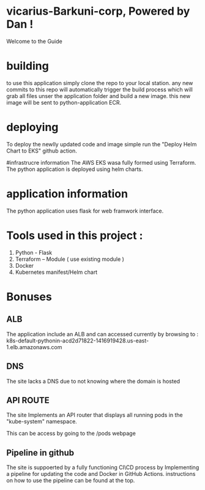 # vicarius-Barkuni-corp, Powered by Dan !
Welcome to the Guide 

# building 
to use this application simply clone the repo to your local station. 
any new commits to this repo will automatically trigger the build process which will grab all files unser the application folder and build a new image. 
this new image will be sent to python-application ECR. 

# deploying
To deploy the newlly updated code and image simple run the "Deploy Helm Chart to EKS" github action. 

#infrastrucre information
The AWS EKS wasa fully formed using Terraform. 
The python application is deployed using helm charts. 

# application information 
The python application uses flask for web framwork interface.


# Tools used in this project : 

1. Python - Flask
2. Terraform – Module ( use existing module )
3. Docker
4. Kubernetes manifest/Helm chart

# Bonuses
## ALB 
The application  include an ALB and can accessed currently by browsing to : 
k8s-default-pythonin-acd2d71822-1416919428.us-east-1.elb.amazonaws.com
## DNS
The site lacks a DNS due to not knowing where the domain is hosted 
## API ROUTE 
The site Implements an API router that displays all running pods in the "kube-system"
namespace.

This can be access by going to the /pods webpage
## Pipeline in github 
The site is suppoerted by a fully functioning CI\CD process by Implementing a pipeline for updating the code and Docker in GitHub Actions.
instructions on how to use the pipeline can be found at the top. 


